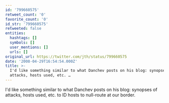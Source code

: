 ```yaml
---
id: '799660575'
retweet_count: '0'
favorite_count: '0'
id_str: '799660575'
retweeted: false
entities:
  hashtags: []
  symbols: []
  user_mentions: []
  urls: []
original_url: https://twitter.com/jth/status/799660575
date: '2008-04-29T16:54:54.000Z'
title: >-
  I'd like something similar to what Danchev posts on his blog: synopses of
  attacks, hosts used, etc. …
---
```


I'd like something similar to what Danchev posts on his blog: synopses of attacks, hosts used, etc. to ID hosts to null-route at our border.